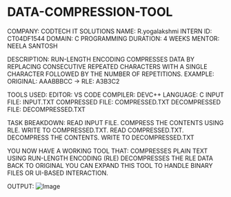 # DATA-COMPRESSION-TOOL

COMPANY: CODTECH IT SOLUTIONS
NAME: R.yogalakshmi
INTERN ID: CT04DF1544
DOMAIN: C PROGRAMMING
DURATION: 4 WEEKS
MENTOR: NEELA SANTOSH

DESCRIPTION: RUN-LENGTH ENCODING COMPRESSES DATA BY REPLACING CONSECUTIVE REPEATED CHARACTERS WITH A SINGLE CHARACTER FOLLOWED BY THE NUMBER OF REPETITIONS.
EXAMPLE: ORIGINAL: AAABBBCC → RLE: A3B3C2

TOOLS USED:
EDITOR: VS CODE
COMPILER: DEVC++
LANGUAGE: C
INPUT FILE: INPUT.TXT
COMPRESSED FILE: COMPRESSED.TXT
DECOMPRESSED FILE: DECOMPRESSED.TXT

TASK BREAKDOWN:
READ INPUT FILE.
COMPRESS THE CONTENTS USING RLE.
WRITE TO COMPRESSED.TXT.
READ COMPRESSED.TXT.
DECOMPRESS THE CONTENTS.
WRITE TO DECOMPRESSED.TXT

YOU NOW HAVE A WORKING TOOL THAT:
COMPRESSES PLAIN TEXT USING RUN-LENGTH ENCODING (RLE)
DECOMPRESSES THE RLE DATA BACK TO ORIGINAL
YOU CAN EXPAND THIS TOOL TO HANDLE BINARY FILES OR UI-BASED INTERACTION.

OUTPUT:
![Image](https://github.com/user-attachments/assets/0ed61aaa-54a4-407e-b571-6744ae98ad2d)
